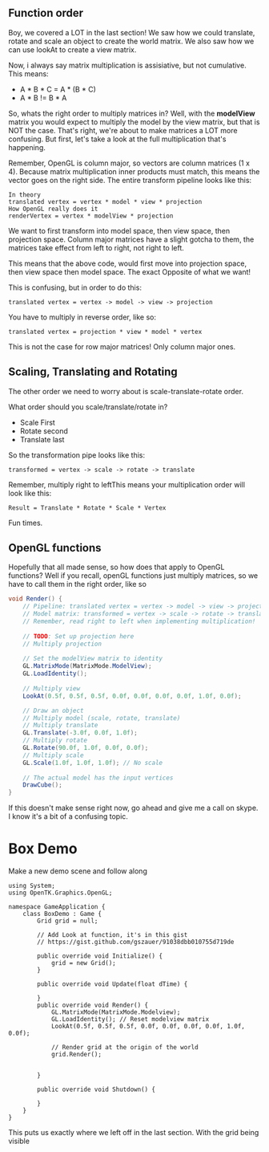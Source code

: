 ## Function order
Boy, we covered a LOT in the last section! We saw how we could translate, rotate and scale an object to create the world matrix. We also saw how we can use lookAt to create a view matrix.

Now, i always say matrix multiplication is assisiative, but not cumulative. This means:

* A \* B \* C = A \* (B \* C)
* A \* B != B \* A

So, whats the right order to multiply matrices in? Well, with the __modelView__ matrix you would expect to multiply the model by the view matrix, but that is NOT the case. That's right, we're about to make matrices a LOT more confusing. But first, let's take a look at the full multiplication that's happening.

Remember, OpenGL is column major, so vectors are column matrices (1 x 4). Because matrix multiplication inner products must match, this means the vector goes on the right side. The entire transform pipeline looks like this:

```
In theory
translated vertex = vertex * model * view * projection
How OpenGL really does it
renderVertex = vertex * modelView * projection
```

We want to first transform into model space, then view space, then projection space. Column major matrices have a slight gotcha to them, the matrices take effect from left to right, not right to left. 

This means that the above code, would first move into projection space, then view space then model space. The exact Opposite of what we want!

This is confusing, but in order to do this:

```
translated vertex = vertex -> model -> view -> projection
```

You have to multiply in reverse order, like so:

```
translated vertex = projection * view * model * vertex
```

This is not the case for row major matrices! Only column major ones.

## Scaling, Translating and Rotating
The other order we need to worry about is scale-translate-rotate order. 

What order should you scale/translate/rotate in?

* Scale First
* Rotate second
* Translate last

So the transformation pipe looks like this:

```
transformed = vertex -> scale -> rotate -> translate
```

Remember, multiply right to leftThis means your multiplication order will look like this:

```
Result = Translate * Rotate * Scale * Vertex
```
Fun times.

## OpenGL functions
Hopefully that all made sense, so how does that apply to OpenGL functions? Well if you recall, openGL functions just multiply matrices, so we have to call them in the right order, like so

```cs
void Render() {
    // Pipeline: translated vertex = vertex -> model -> view -> projection
    // Model matrix: transformed = vertex -> scale -> rotate -> translate
    // Remember, read right to left when implementing multiplication!
    
    // TODO: Set up projection here
    // Multiply projection
    
    // Set the modelView matrix to identity
    GL.MatrixMode(MatrixMode.ModelView);
    GL.LoadIdentity();
    
    // Multiply view
    LookAt(0.5f, 0.5f, 0.5f, 0.0f, 0.0f, 0.0f, 0.0f, 1.0f, 0.0f);

    // Draw an object
    // Multiply model (scale, rotate, translate)
    // Multiply translate
    GL.Translate(-3.0f, 0.0f, 1.0f);
    // Multiply rotate
    GL.Rotate(90.0f, 1.0f, 0.0f, 0.0f);
    // Multiply scale
    GL.Scale(1.0f, 1.0f, 1.0f); // No scale
    
    // The actual model has the input vertices
    DrawCube();
}
```

If this doesn't make sense right now, go ahead and give me a call on skype. I know it's a bit of a confusing topic.

# Box Demo
Make a new demo scene and follow along

```
using System;
using OpenTK.Graphics.OpenGL;

namespace GameApplication {
    class BoxDemo : Game {
        Grid grid = null;

        // Add Look at function, it's in this gist
        // https://gist.github.com/gszauer/91038dbb010755d719de

        public override void Initialize() {
            grid = new Grid();
        }

        public override void Update(float dTime) {

        }
        public override void Render() {
            GL.MatrixMode(MatrixMode.Modelview);
            GL.LoadIdentity(); // Reset modelview matrix
            LookAt(0.5f, 0.5f, 0.5f, 0.0f, 0.0f, 0.0f, 0.0f, 1.0f, 0.0f);

            // Render grid at the origin of the world
            grid.Render();

            
        }
        
        public override void Shutdown() {

        }
    }
}
```

This puts us exactly where we left off in the last section. With the grid being visible 
